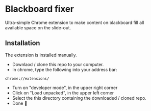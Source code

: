 # Blackboard fixer
Ultra-simple Chrome extension to make content on blackboard fill all available space on the slide-out.

## Installation
The extension is installed manually.
* Downlaod / clone this repo to your computer.
* In chrome, type the following into your address bar:
```
chrome://extensions/
```
* Turn on "developer mode", in the upper right corner
* Click on "Load unpacked", in the upper left corner
* Select the this directory containing the downloaded / cloned repo.
* Done 🎉
